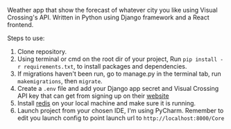 Weather app that show the forecast of whatever city you like using Visual Crossing's API. 
Written in Python using Django framework and a React frontend.

Steps to use:

1. Clone repository.
2. Using terminal or cmd on the root dir of your project, Run `pip install -r requirements.txt`, to install packages and dependencies.
3. If migrations haven't been run, go to manage.py in the terminal tab, run `makemigrations`, then `migrate`.
4. Create a `.env` file and add your Django app secret and Visual Crossing API key that can get from signing up on their [website](https://www.visualcrossing.com/)
5. Install [redis](https://redis.io/docs/latest/operate/oss_and_stack/install/install-redis/) on your local machine and make sure it is running. 
6. Launch project from your chosen IDE, I'm using PyCharm. Remember to edit you launch config to point launch url to `http://localhost:8000/Core`
